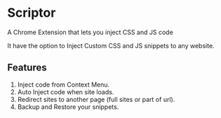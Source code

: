 # Scriptor
A Chrome Extension that lets you inject CSS and JS code

It have the option to Inject Custom CSS and JS snippets to any website.

## Features

1. Inject code from Context Menu.
2. Auto Inject code when site loads.
3. Redirect sites to another page (full sites or part of url).
4. Backup and Restore your snippets.
